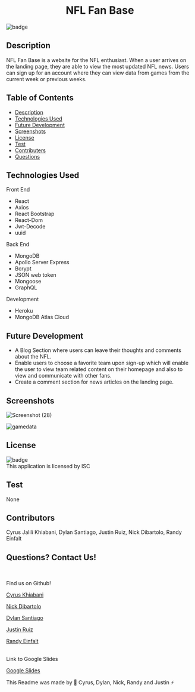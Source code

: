 
  <h1 align="center">NFL Fan Base</h1>

  ![badge](https://img.shields.io/badge/license-ISC--brightgreen)<br />

  ## Description 
  NFL Fan Base is a website for the NFL enthusiast. When a user arrives on the landing page, they are able to view the most updated NFL news. Users can sign up for an account where they can view data from games from the current week or previous weeks. 

  ## Table of Contents
  * [Description](#description)
  * [Technologies Used](#technologies-used)
  * [Future Development](#future-development)
  * [Screenshots](#screenshots)
  * [License](#license)
  * [Test](#test)
  * [Contributers](#contributers)
  * [Questions](#questions)
  
 

  ## Technologies Used
  Front End 
  * React 
  * Axios
  * React Bootstrap
  * React-Dom 
  * Jwt-Decode
  * uuid
  
  Back End
  * MongoDB 
  * Apollo Server Express
  * Bcrypt
  * JSON web token
  * Mongoose 
  * GraphQL
  
  Development 
  * Heroku 
  * MongoDB Atlas Cloud

  ## Future Development 
  
  * A Blog Section where users can leave their thoughts and comments about the NFL. 
  * Enable users to choose a favorite team upon sign-up which will enable the user to view team related content on their homepage and also to view and           communicate with other fans.
  * Create a comment section for news articles on the landing page.


  
  ## Screenshots

![Screenshot (28)](https://user-images.githubusercontent.com/107439535/205775869-72ab17fc-6e1b-4aac-a113-a74af1235f7f.png)


 ![gamedata](https://user-images.githubusercontent.com/102045473/205515198-d1d705ba-8514-4231-9a70-55cf7c5c3d59.png)


  ## License
![badge](https://img.shields.io/badge/license-ISC--brightgreen)
<br />
This application is licensed by ISC

## Test 
None

## Contributors
Cyrus Jalili Khiabani, Dylan Santiago, Justin Ruiz, Nick Dibartolo, Randy Einfalt

## Questions? Contact Us!
<br />

Find us on Github!

<a href="https://github.com/cykj40"> Cyrus Khiabani </a> 

<a href="https://github.com/nickdibartolo1"> Nick Dibartolo </a>

<a href="https://github.com/DylanSantiago"> Dylan Santiago </a> 

<a href="https://github.com/JustinRuiz321"> Justin Ruiz </a> 

<a href="https://github.com/Einfalt4"> Randy Einfalt </a> <br />
<br /> 

Link to Google Slides

<a href="https://docs.google.com/presentation/d/1xSWGlU1h4CbdAXbu72t_bivvWP0huk2aTMPjeiI7O-M/edit?usp=sharing"> Google Slides </a>

This Readme was made by 🚀 Cyrus, Dylan, Nick, Randy and Justin ⚡


